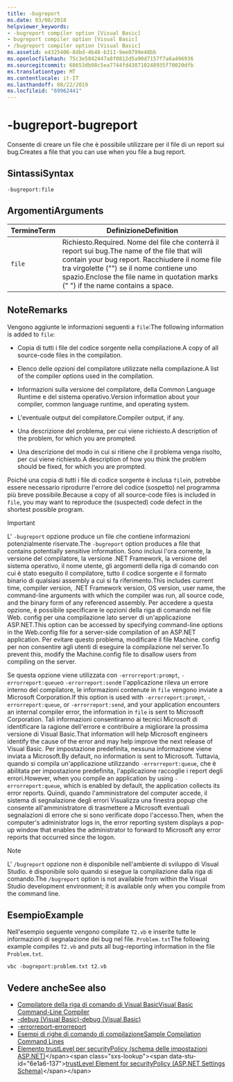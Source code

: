 ```yaml
---
title: -bugreport
ms.date: 03/08/2018
helpviewer_keywords:
- -bugreport compiler option [Visual Basic]
- bugreport compiler option [Visual Basic]
- /bugreport compiler option [Visual Basic]
ms.assetid: e4325406-8dbd-4b48-b311-9ee0799e48bb
ms.openlocfilehash: 75c3e5842447a8f0812d5a90d7157f7a6a496936
ms.sourcegitcommit: 68653db98c5ea7744fd438710248935f70020dfb
ms.translationtype: MT
ms.contentlocale: it-IT
ms.lasthandoff: 08/22/2019
ms.locfileid: "69962441"
---
```

# <a name="-bugreport"></a><span data-ttu-id="6e1a6-102">-bugreport</span><span class="sxs-lookup"><span data-stu-id="6e1a6-102">-bugreport</span></span>
<span data-ttu-id="6e1a6-103">Consente di creare un file che è possibile utilizzare per il file di un report sui bug.</span><span class="sxs-lookup"><span data-stu-id="6e1a6-103">Creates a file that you can use when you file a bug report.</span></span>  
  
## <a name="syntax"></a><span data-ttu-id="6e1a6-104">Sintassi</span><span class="sxs-lookup"><span data-stu-id="6e1a6-104">Syntax</span></span>  
  
```  
-bugreport:file  
```  
  
## <a name="arguments"></a><span data-ttu-id="6e1a6-105">Argomenti</span><span class="sxs-lookup"><span data-stu-id="6e1a6-105">Arguments</span></span>  
  
|<span data-ttu-id="6e1a6-106">Termine</span><span class="sxs-lookup"><span data-stu-id="6e1a6-106">Term</span></span>|<span data-ttu-id="6e1a6-107">Definizione</span><span class="sxs-lookup"><span data-stu-id="6e1a6-107">Definition</span></span>|  
|---|---|  
|`file`|<span data-ttu-id="6e1a6-108">Richiesto.</span><span class="sxs-lookup"><span data-stu-id="6e1a6-108">Required.</span></span> <span data-ttu-id="6e1a6-109">Nome del file che conterrà il report sui bug.</span><span class="sxs-lookup"><span data-stu-id="6e1a6-109">The name of the file that will contain your bug report.</span></span> <span data-ttu-id="6e1a6-110">Racchiudere il nome file tra virgolette ("") se il nome contiene uno spazio.</span><span class="sxs-lookup"><span data-stu-id="6e1a6-110">Enclose the file name in quotation marks (" ") if the name contains a space.</span></span>|  
  
## <a name="remarks"></a><span data-ttu-id="6e1a6-111">Note</span><span class="sxs-lookup"><span data-stu-id="6e1a6-111">Remarks</span></span>  
 <span data-ttu-id="6e1a6-112">Vengono aggiunte le informazioni seguenti a `file`:</span><span class="sxs-lookup"><span data-stu-id="6e1a6-112">The following information is added to `file`:</span></span>  
  
- <span data-ttu-id="6e1a6-113">Copia di tutti i file del codice sorgente nella compilazione.</span><span class="sxs-lookup"><span data-stu-id="6e1a6-113">A copy of all source-code files in the compilation.</span></span>  
  
- <span data-ttu-id="6e1a6-114">Elenco delle opzioni del compilatore utilizzate nella compilazione.</span><span class="sxs-lookup"><span data-stu-id="6e1a6-114">A list of the compiler options used in the compilation.</span></span>  
  
- <span data-ttu-id="6e1a6-115">Informazioni sulla versione del compilatore, della Common Language Runtime e del sistema operativo.</span><span class="sxs-lookup"><span data-stu-id="6e1a6-115">Version information about your compiler, common language runtime, and operating system.</span></span>  
  
- <span data-ttu-id="6e1a6-116">L'eventuale output del compilatore.</span><span class="sxs-lookup"><span data-stu-id="6e1a6-116">Compiler output, if any.</span></span>  
  
- <span data-ttu-id="6e1a6-117">Una descrizione del problema, per cui viene richiesto.</span><span class="sxs-lookup"><span data-stu-id="6e1a6-117">A description of the problem, for which you are prompted.</span></span>  
  
- <span data-ttu-id="6e1a6-118">Una descrizione del modo in cui si ritiene che il problema venga risolto, per cui viene richiesto.</span><span class="sxs-lookup"><span data-stu-id="6e1a6-118">A description of how you think the problem should be fixed, for which you are prompted.</span></span>  
  
 <span data-ttu-id="6e1a6-119">Poiché una copia di tutti i file di codice sorgente è inclusa `file`in, potrebbe essere necessario riprodurre l'errore del codice (sospetto) nel programma più breve possibile.</span><span class="sxs-lookup"><span data-stu-id="6e1a6-119">Because a copy of all source-code files is included in `file`, you may want to reproduce the (suspected) code defect in the shortest possible program.</span></span>  
  
> [!IMPORTANT]
> <span data-ttu-id="6e1a6-120">L' `-bugreport` opzione produce un file che contiene informazioni potenzialmente riservate.</span><span class="sxs-lookup"><span data-stu-id="6e1a6-120">The `-bugreport` option produces a file that contains potentially sensitive information.</span></span> <span data-ttu-id="6e1a6-121">Sono inclusi l'ora corrente, la versione del compilatore, la versione .NET Framework, la versione del sistema operativo, il nome utente, gli argomenti della riga di comando con cui è stato eseguito il compilatore, tutto il codice sorgente e il formato binario di qualsiasi assembly a cui si fa riferimento.</span><span class="sxs-lookup"><span data-stu-id="6e1a6-121">This includes current time, compiler version, .NET Framework version, OS version, user name, the command-line arguments with which the compiler was run, all source code, and the binary form of any referenced assembly.</span></span> <span data-ttu-id="6e1a6-122">Per accedere a questa opzione, è possibile specificare le opzioni della riga di comando nel file Web. config per una compilazione lato server di un'applicazione ASP.NET.</span><span class="sxs-lookup"><span data-stu-id="6e1a6-122">This option can be accessed by specifying command-line options in the Web.config file for a server-side compilation of an ASP.NET application.</span></span> <span data-ttu-id="6e1a6-123">Per evitare questo problema, modificare il file Machine. config per non consentire agli utenti di eseguire la compilazione nel server.</span><span class="sxs-lookup"><span data-stu-id="6e1a6-123">To prevent this, modify the Machine.config file to disallow users from compiling on the server.</span></span>  
  
 <span data-ttu-id="6e1a6-124">Se questa opzione viene utilizzata con `-errorreport:prompt`, `-errorreport:queue`o `-errorreport:send`e l'applicazione rileva un errore interno del compilatore, le informazioni contenute in `file` vengono inviate a Microsoft Corporation.</span><span class="sxs-lookup"><span data-stu-id="6e1a6-124">If this option is used with `-errorreport:prompt`, `-errorreport:queue`, or `-errorreport:send`, and your application encounters an internal compiler error, the information in `file` is sent to Microsoft Corporation.</span></span> <span data-ttu-id="6e1a6-125">Tali informazioni consentiranno ai tecnici Microsoft di identificare la ragione dell'errore e contribuire a migliorare la prossima versione di Visual Basic.</span><span class="sxs-lookup"><span data-stu-id="6e1a6-125">That information will help Microsoft engineers identify the cause of the error and may help improve the next release of Visual Basic.</span></span> <span data-ttu-id="6e1a6-126">Per impostazione predefinita, nessuna informazione viene inviata a Microsoft.</span><span class="sxs-lookup"><span data-stu-id="6e1a6-126">By default, no information is sent to Microsoft.</span></span> <span data-ttu-id="6e1a6-127">Tuttavia, quando si compila un'applicazione utilizzando `-errorreport:queue`, che è abilitata per impostazione predefinita, l'applicazione raccoglie i report degli errori.</span><span class="sxs-lookup"><span data-stu-id="6e1a6-127">However, when you compile an application by using `-errorreport:queue`, which is enabled by default, the application collects its error reports.</span></span> <span data-ttu-id="6e1a6-128">Quindi, quando l'amministratore del computer accede, il sistema di segnalazione degli errori Visualizza una finestra popup che consente all'amministratore di trasmettere a Microsoft eventuali segnalazioni di errore che si sono verificate dopo l'accesso.</span><span class="sxs-lookup"><span data-stu-id="6e1a6-128">Then, when the computer's administrator logs in, the error reporting system displays a pop-up window that enables the administrator to forward to Microsoft any error reports that occurred since the logon.</span></span>  
  
> [!NOTE]
> <span data-ttu-id="6e1a6-129">L' `/bugreport` opzione non è disponibile nell'ambiente di sviluppo di Visual Studio. è disponibile solo quando si esegue la compilazione dalla riga di comando.</span><span class="sxs-lookup"><span data-stu-id="6e1a6-129">The `/bugreport` option is not available from within the Visual Studio development environment; it is available only when you compile from the command line.</span></span>  
  
## <a name="example"></a><span data-ttu-id="6e1a6-130">Esempio</span><span class="sxs-lookup"><span data-stu-id="6e1a6-130">Example</span></span>  
 <span data-ttu-id="6e1a6-131">Nell'esempio seguente vengono compilate `T2.vb` e inserite tutte le informazioni di segnalazione dei bug nel file. `Problem.txt`</span><span class="sxs-lookup"><span data-stu-id="6e1a6-131">The following example compiles `T2.vb` and puts all bug-reporting information in the file `Problem.txt`.</span></span>  
  
```  
vbc -bugreport:problem.txt t2.vb  
```  
  
## <a name="see-also"></a><span data-ttu-id="6e1a6-132">Vedere anche</span><span class="sxs-lookup"><span data-stu-id="6e1a6-132">See also</span></span>

- [<span data-ttu-id="6e1a6-133">Compilatore della riga di comando di Visual Basic</span><span class="sxs-lookup"><span data-stu-id="6e1a6-133">Visual Basic Command-Line Compiler</span></span>](../../../visual-basic/reference/command-line-compiler/index.md)
- [<span data-ttu-id="6e1a6-134">-debug (Visual Basic)</span><span class="sxs-lookup"><span data-stu-id="6e1a6-134">-debug (Visual Basic)</span></span>](../../../visual-basic/reference/command-line-compiler/debug.md)
- [<span data-ttu-id="6e1a6-135">-errorreport</span><span class="sxs-lookup"><span data-stu-id="6e1a6-135">-errorreport</span></span>](../../../visual-basic/reference/command-line-compiler/errorreport.md)
- [<span data-ttu-id="6e1a6-136">Esempi di righe di comando di compilazione</span><span class="sxs-lookup"><span data-stu-id="6e1a6-136">Sample Compilation Command Lines</span></span>](../../../visual-basic/reference/command-line-compiler/sample-compilation-command-lines.md)
- <span data-ttu-id="6e1a6-137">[Elemento trustLevel per securityPolicy (schema delle impostazioni ASP.NET)](https://docs.microsoft.com/previous-versions/dotnet/netframework-4.0/as399f0x(v=vs.100))</span><span class="sxs-lookup"><span data-stu-id="6e1a6-137">[trustLevel Element for securityPolicy (ASP.NET Settings Schema)](https://docs.microsoft.com/previous-versions/dotnet/netframework-4.0/as399f0x(v=vs.100))</span></span>
